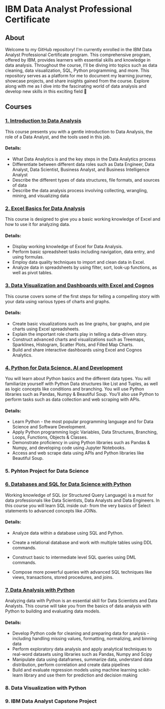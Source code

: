 # IBM Data Analyst Professional Certificate

## About 

Welcome to my GitHub repository! 
I'm currently enrolled in the IBM Data Analyst Professional Certificate program. This comprehensive program, offered by IBM, provides learners with essential skills and knowledge in data analysis. Throughout the course, I'll be diving into topics such as data cleaning, data visualization, SQL, Python programming, and more. This repository serves as a platform for me to document my learning journey, showcase projects, and share insights gained from the course. Explore along with me as I dive into the fascinating world of data analysis and develop new skills in this exciting field 🚀

## Courses
### [1. Introduction to Data Analysis](Certificates/IBM_Introduction_to_Data_Analysis.jpg)

This course presents you with a gentle introduction to Data Analysis, the role of a Data Analyst, and the tools used in this job.

#### Details:
- What Data Analytics is and the key steps in the Data Analytics process
- Differentiate between different data roles such as Data Engineer, Data Analyst, Data Scientist, Business Analyst, and Business Intelligence Analyst
- Describe the different types of data structures, file formats, and sources of data
- Describe the data analysis process involving collecting, wrangling, mining, and visualizing data

### [2. Excel Basics for Data Analysis](Certificates/IBM_Excel_Basics_for_Data_Analysis.jpg)

This course is designed to give you a basic working knowledge of Excel and how to use it for analyzing data.

#### Details:

- Display working knowledge of Excel for Data Analysis.
- Perform basic spreadsheet tasks including navigation, data entry, and using formulas.
- Employ data quality techniques to import and clean data in Excel.
- Analyze data in spreadsheets by using filter, sort, look-up functions, as well as pivot tables.


### [3. Data Visualization and Dashboards with Excel and Cognos](Certificates/IBM_Data_Visualization_Dashboards.jpg)
This course covers some of the first steps for telling a compelling story with your data using various types of charts and graphs.

#### Details:

- Create basic visualizations such as line graphs, bar graphs, and pie charts using Excel spreadsheets.
- Explain the important role charts play in telling a data-driven story. 
- Construct advanced charts and visualizations such as Treemaps, Sparklines, Histogram, Scatter Plots, and Filled Map Charts.
- Build and share interactive dashboards using Excel and Cognos Analytics.

### [4. Python for Data Science, AI and Development](Certificates/IBM_Python_for_Data_Science.jpg)

You will learn about Python basics and the different data types. You will familiarize yourself with Python Data structures like List and Tuples, as well as logic concepts like conditions and branching. You will use Python libraries such as Pandas, Numpy & Beautiful Soup. You’ll also use Python to perform tasks such as data collection and web scraping with APIs.  

#### Details:

- Learn Python - the most popular programming language and for Data Science and Software Development.
- Apply Python programming logic Variables, Data Structures, Branching, Loops, Functions, Objects & Classes.
- Demonstrate proficiency in using Python libraries such as Pandas & Numpy, and developing code using Jupyter Notebooks.
- Access and web scrape data using APIs and Python libraries like Beautiful Soup. 

### 5. Pyhton Project for Data Science 


### [6. Databases and SQL for Data Science with Python](Certificates/IBM_Databases_and_SQL.jpg)

Working knowledge of SQL (or Structured Query Language) is a must for data professionals like Data Scientists, Data Analysts and Data Engineers. In this course you will learn SQL inside out- from the very basics of Select statements to advanced concepts like JOINs.

#### Details:

- Analyze data within a database using SQL and Python.

- Create a relational database and work with multiple tables using DDL commands. 

- Construct basic to intermediate level SQL queries using DML commands. 

- Compose more powerful queries with advanced SQL techniques like views, transactions, stored procedures, and joins. 


### [7. Data Analysis with Python](Certificates/IBM_Data_Analysis_with_Python.jpg)

Analyzing data with Python is an essential skill for Data Scientists and Data Analysts. This course will take you from the basics of data analysis with Python to building and evaluating data models.  

#### Details:

- Develop Python code for cleaning and preparing data for analysis - including handling missing values, formatting, normalizing, and binning data
- Perform exploratory data analysis and apply analytical techniques to real-word datasets using libraries such as Pandas, Numpy and Scipy
- Manipulate data using dataframes, summarize data, understand data distribution, perform correlation and create data pipelines
- Build and evaluate regression models using machine learning scikit-learn library and use them for prediction and decision making

### 8. Data Visualization with Python


### 9. IBM Data Analyst Capstone Project





